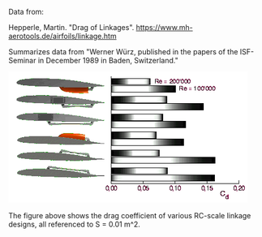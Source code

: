 

Data from:

Hepperle, Martin. "Drag of Linkages". https://www.mh-aerotools.de/airfoils/linkage.htm

Summarizes data from "Werner Würz, published in the papers of the ISF-Seminar in December 1989 in Baden, Switzerland."

![dragfigure](./figure.gif)

The figure above shows the drag coefficient of various RC-scale linkage designs, all referenced to S = 0.01 m^2.
